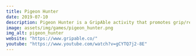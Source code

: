 ```yaml
---
title: Pigeon Hunter
date: 2019-07-10
description: Pigeon Hunter is a GripAble activity that promotes grip/release for exercise and rehabilitation. Fight hordes of pigeons with your bow and arrows, before they smear all over the most important monuments of the world! Made with Unity and C#.
image: assets/img/games/pigeon_hunter.png
img_alt: pigeon_hunter
website: "https://www.gripable.co/"
youtube: "https://www.youtube.com/watch?v=gCYTQ7j2-8E"
---
```

